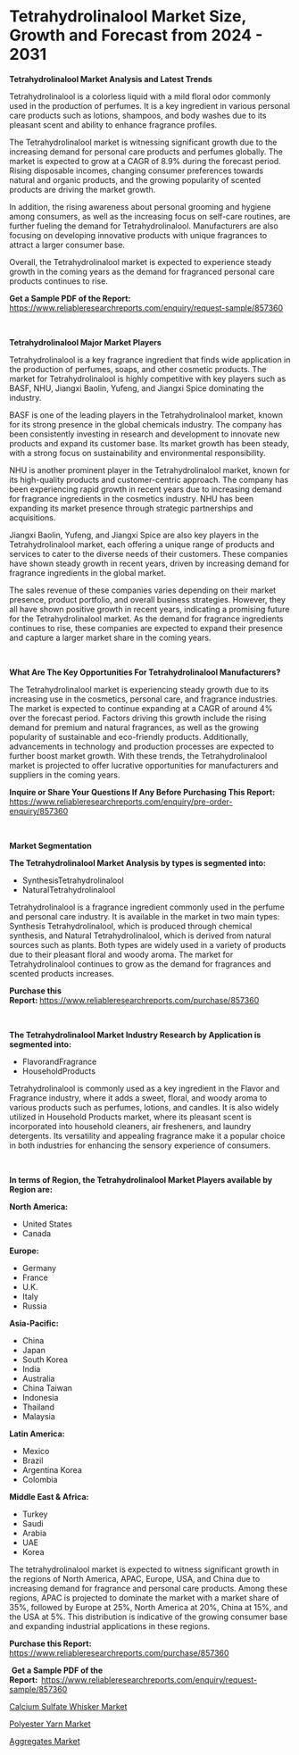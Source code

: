 <p><h1>Tetrahydrolinalool Market Size, Growth and Forecast from 2024 - 2031</h1></p><p><strong>Tetrahydrolinalool Market Analysis and Latest Trends</strong></p>
<p><p>Tetrahydrolinalool is a colorless liquid with a mild floral odor commonly used in the production of perfumes. It is a key ingredient in various personal care products such as lotions, shampoos, and body washes due to its pleasant scent and ability to enhance fragrance profiles.</p><p>The Tetrahydrolinalool market is witnessing significant growth due to the increasing demand for personal care products and perfumes globally. The market is expected to grow at a CAGR of 8.9% during the forecast period. Rising disposable incomes, changing consumer preferences towards natural and organic products, and the growing popularity of scented products are driving the market growth.</p><p>In addition, the rising awareness about personal grooming and hygiene among consumers, as well as the increasing focus on self-care routines, are further fueling the demand for Tetrahydrolinalool. Manufacturers are also focusing on developing innovative products with unique fragrances to attract a larger consumer base.</p><p>Overall, the Tetrahydrolinalool market is expected to experience steady growth in the coming years as the demand for fragranced personal care products continues to rise.</p></p>
<p><strong>Get a Sample PDF of the Report:&nbsp;</strong> <a href="https://www.reliableresearchreports.com/enquiry/request-sample/857360">https://www.reliableresearchreports.com/enquiry/request-sample/857360</a></p>
<p>&nbsp;</p>
<p><strong>Tetrahydrolinalool Major Market Players</strong></p>
<p><p>Tetrahydrolinalool is a key fragrance ingredient that finds wide application in the production of perfumes, soaps, and other cosmetic products. The market for Tetrahydrolinalool is highly competitive with key players such as BASF, NHU, Jiangxi Baolin, Yufeng, and Jiangxi Spice dominating the industry. </p><p>BASF is one of the leading players in the Tetrahydrolinalool market, known for its strong presence in the global chemicals industry. The company has been consistently investing in research and development to innovate new products and expand its customer base. Its market growth has been steady, with a strong focus on sustainability and environmental responsibility.</p><p>NHU is another prominent player in the Tetrahydrolinalool market, known for its high-quality products and customer-centric approach. The company has been experiencing rapid growth in recent years due to increasing demand for fragrance ingredients in the cosmetics industry. NHU has been expanding its market presence through strategic partnerships and acquisitions.</p><p>Jiangxi Baolin, Yufeng, and Jiangxi Spice are also key players in the Tetrahydrolinalool market, each offering a unique range of products and services to cater to the diverse needs of their customers. These companies have shown steady growth in recent years, driven by increasing demand for fragrance ingredients in the global market.</p><p>The sales revenue of these companies varies depending on their market presence, product portfolio, and overall business strategies. However, they all have shown positive growth in recent years, indicating a promising future for the Tetrahydrolinalool market. As the demand for fragrance ingredients continues to rise, these companies are expected to expand their presence and capture a larger market share in the coming years.</p></p>
<p>&nbsp;</p>
<p><strong>What Are The Key Opportunities For Tetrahydrolinalool Manufacturers?</strong></p>
<p><p>The Tetrahydrolinalool market is experiencing steady growth due to its increasing use in the cosmetics, personal care, and fragrance industries. The market is expected to continue expanding at a CAGR of around 4% over the forecast period. Factors driving this growth include the rising demand for premium and natural fragrances, as well as the growing popularity of sustainable and eco-friendly products. Additionally, advancements in technology and production processes are expected to further boost market growth. With these trends, the Tetrahydrolinalool market is projected to offer lucrative opportunities for manufacturers and suppliers in the coming years.</p></p>
<p><strong>Inquire or Share Your Questions If Any Before Purchasing This Report:</strong> <a href="https://www.reliableresearchreports.com/enquiry/pre-order-enquiry/857360">https://www.reliableresearchreports.com/enquiry/pre-order-enquiry/857360</a></p>
<p>&nbsp;</p>
<p><strong>Market Segmentation</strong></p>
<p><strong>The Tetrahydrolinalool Market Analysis by types is segmented into:</strong></p>
<p><ul><li>SynthesisTetrahydrolinalool</li><li>NaturalTetrahydrolinalool</li></ul></p>
<p><p>Tetrahydrolinalool is a fragrance ingredient commonly used in the perfume and personal care industry. It is available in the market in two main types: Synthesis Tetrahydrolinalool, which is produced through chemical synthesis, and Natural Tetrahydrolinalool, which is derived from natural sources such as plants. Both types are widely used in a variety of products due to their pleasant floral and woody aroma. The market for Tetrahydrolinalool continues to grow as the demand for fragrances and scented products increases.</p></p>
<p><strong>Purchase this Report:&nbsp;</strong><a href="https://www.reliableresearchreports.com/purchase/857360">https://www.reliableresearchreports.com/purchase/857360</a></p>
<p>&nbsp;</p>
<p><strong>The Tetrahydrolinalool Market Industry Research by Application is segmented into:</strong></p>
<p><ul><li>FlavorandFragrance</li><li>HouseholdProducts</li></ul></p>
<p><p>Tetrahydrolinalool is commonly used as a key ingredient in the Flavor and Fragrance industry, where it adds a sweet, floral, and woody aroma to various products such as perfumes, lotions, and candles. It is also widely utilized in Household Products market, where its pleasant scent is incorporated into household cleaners, air fresheners, and laundry detergents. Its versatility and appealing fragrance make it a popular choice in both industries for enhancing the sensory experience of consumers.</p></p>
<p>&nbsp;</p>
<p><strong>In terms of Region, the Tetrahydrolinalool Market Players available by Region are:</strong></p>
<p>
    <p> <strong> North America: </strong>
        <ul>
            <li>United States</li>
            <li>Canada</li>
        </ul>
        </p> 
    <p> <strong> Europe: </strong>
        <ul>
            <li>Germany</li>
            <li>France</li>
            <li>U.K.</li>
            <li>Italy</li>
            <li>Russia</li>
        </ul>
        </p> 
    <p> <strong> Asia-Pacific: </strong>
        <ul>
            <li>China</li>
            <li>Japan</li>
            <li>South Korea</li>
            <li>India</li>
            <li>Australia</li>
            <li>China Taiwan</li>
            <li>Indonesia</li>
            <li>Thailand</li>
            <li>Malaysia</li>
        </ul>
        </p> 
    <p> <strong> Latin America: </strong>
        <ul>
            <li>Mexico</li>
            <li>Brazil</li>
            <li>Argentina Korea</li>
            <li>Colombia</li>
        </ul>
        </p> 
    <p> <strong> Middle East & Africa: </strong>
        <ul>
            <li>Turkey</li>
            <li>Saudi</li>
            <li>Arabia</li>
            <li>UAE</li>
            <li>Korea</li>
        </ul>
    </p>
    </p>
<p><p>The tetrahydrolinalool market is expected to witness significant growth in the regions of North America, APAC, Europe, USA, and China due to increasing demand for fragrance and personal care products. Among these regions, APAC is projected to dominate the market with a market share of 35%, followed by Europe at 25%, North America at 20%, China at 15%, and the USA at 5%. This distribution is indicative of the growing consumer base and expanding industrial applications in these regions.</p></p>
<p><strong>Purchase this Report: </strong><a href="https://www.reliableresearchreports.com/purchase/857360">https://www.reliableresearchreports.com/purchase/857360</a></p>
<p>&nbsp;<strong>Get a Sample PDF of the Report:&nbsp;&nbsp;</strong><a href="https://www.reliableresearchreports.com/enquiry/request-sample/857360">https://www.reliableresearchreports.com/enquiry/request-sample/857360</a></p>
<p><strong></strong></p>
<p><p><a href="https://github.com/jj19131/Market-Research-Report-List-1/blob/main/calcium-sulfate-whisker-market.md">Calcium Sulfate Whisker Market</a></p><p><a href="https://github.com/Sarissaschmalingtr6fz2739/Market-Research-Report-List-1/blob/main/polyester-yarn-market.md">Polyester Yarn Market</a></p><p><a href="https://github.com/jodemen/Market-Research-Report-List-1/blob/main/aggregates-market.md">Aggregates Market</a></p></p>